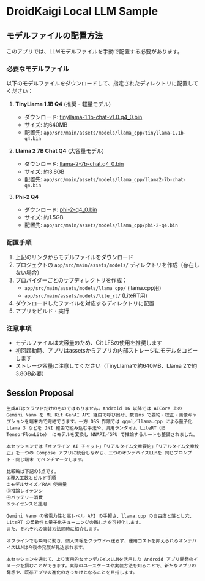 # DroidKaigi Local LLM Sample

## モデルファイルの配置方法

このアプリでは、LLMモデルファイルを手動で配置する必要があります。

### 必要なモデルファイル

以下のモデルファイルをダウンロードして、指定されたディレクトリに配置してください：

1. **TinyLlama 1.1B Q4** (推奨 - 軽量モデル)
   - ダウンロード: [tinyllama-1.1b-chat-v1.0.q4_0.bin](https://huggingface.co/TheBloke/TinyLlama-1.1B-Chat-v1.0-GGML/resolve/main/tinyllama-1.1b-chat-v1.0.q4_0.bin)
   - サイズ: 約640MB
   - 配置先: `app/src/main/assets/models/llama_cpp/tinyllama-1.1b-q4.bin`

2. **Llama 2 7B Chat Q4** (大容量モデル)
   - ダウンロード: [llama-2-7b-chat.q4_0.bin](https://huggingface.co/TheBloke/Llama-2-7B-Chat-GGML/resolve/main/llama-2-7b-chat.q4_0.bin)
   - サイズ: 約3.8GB
   - 配置先: `app/src/main/assets/models/llama_cpp/llama2-7b-chat-q4.bin`

3. **Phi-2 Q4**
   - ダウンロード: [phi-2-q4_0.bin](https://huggingface.co/microsoft/phi-2-ggml/resolve/main/phi-2-q4_0.bin)
   - サイズ: 約1.5GB
   - 配置先: `app/src/main/assets/models/llama_cpp/phi-2-q4.bin`

### 配置手順

1. 上記のリンクからモデルファイルをダウンロード
2. プロジェクトの `app/src/main/assets/models/` ディレクトリを作成（存在しない場合）
3. プロバイダーごとのサブディレクトリを作成：
   - `app/src/main/assets/models/llama_cpp/` (llama.cpp用)
   - `app/src/main/assets/models/lite_rt/` (LiteRT用)
4. ダウンロードしたファイルを対応するディレクトリに配置
5. アプリをビルド・実行

### 注意事項

- モデルファイルは大容量のため、Git LFSの使用を推奨します
- 初回起動時、アプリはassetsからアプリの内部ストレージにモデルをコピーします
- ストレージ容量に注意してください（TinyLlamaで約640MB、Llama 2で約3.8GB必要）

## Session Proposal
```
生成AIはクラウドだけのものではありません。Android 16 以降では AICore 上の Gemini Nano を ML Kit GenAI API 経由で呼び出せ、数百ms で要約・校正・画像キャプションを端末内で完結できます。一方 OSS 界隈では ggml／llama.cpp による量子化 Llama 3 などを JNI 経由で組み込む手法や、汎用ランタイム LiteRT（旧 TensorFlowLite） にモデルを変換し NNAPI／GPU で推論するルートも整備されました。

本セッションでは「オフライン AI チャット」「リアルタイム文章要約」「リアルタイム文章校正」を一つの Compose アプリに統合しながら、三つのオンデバイスLLMを 同じプロンプト・同じ端末 でベンチマークします。

比較軸は下記の5点です。
①導入工数とビルド手順
②モデルサイズ／RAM 使用量
③推論レイテンシ
④バッテリー消費
⑤ライセンスと運用

Gemini Nano の省電力性と高レベル API の手軽さ、llama.cpp の自由度と落とし穴、LiteRT の柔軟性と量子化チューニングの難しさを可視化します。
また、それぞれの実装方法同時に紹介します。

オフラインでも瞬時に動き、個人情報をクラウドへ送らず、運用コストを抑えられるオンデバイスLLMは今後の発展が見込まれます。

本セッションを通じて、より実用的なオンデバイスLLMを活用した Android アプリ開発のイメージを掴むことができます。実際のユースケースや実装方法を知ることで、新たなアプリの発想や、既存アプリの進化のきっかけとなることを目指します。
```
